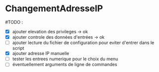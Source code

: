 # ChangementAdresseIP

#TODO :

- [x] ajouter elevation des privileges    -> ok
- [x] ajouter controle des données d'entrées -> ok
- [ ] ajouter lecture du fichier de configuration pour eviter d'entrer dans le script
- [x] ajouter adresse IP manuelle
- [ ] tester les entrees numerique pour le choix du menu
- [ ] éventuellement arguments de ligne de commandes
